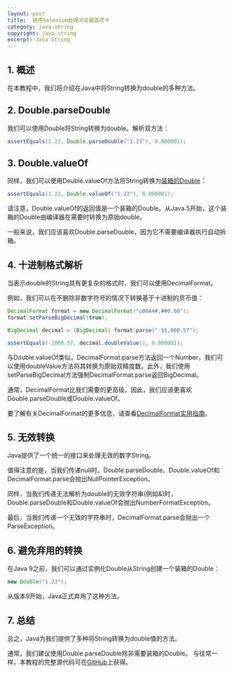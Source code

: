 ```yaml
---
layout: post
title:  使用Selenium处理浏览器选项卡
category: java-string
copyright: java-string
excerpt: Java String
---
```


## 1. 概述

在本教程中，我们将介绍在Java中将String转换为double的多种方法。

## 2. Double.parseDouble

我们可以使用Double将String转换为double。解析双方法：

```java
assertEquals(1.23, Double.parseDouble("1.23"), 0.000001);
```

## 3. Double.valueOf

同样，我们可以使用Double.valueOf方法将String转换为[装箱的Double](https://www.tuyucheng.com/java-generics#generics-primitive-data-types)：

```java
assertEquals(1.23, Double.valueOf("1.23"), 0.000001);
```

请注意，Double.valueOf的返回值是一个装箱的Double。从Java 5开始，这个装箱的Double由编译器在需要时转换为原始double。

一般来说，我们应该喜欢Double.parseDouble，因为它不需要编译器执行自动拆箱。

## 4. 十进制格式解析

当表示double的String具有更复杂的格式时，我们可以使用DecimalFormat。

例如，我们可以在不删除非数字符号的情况下转换基于十进制的货币值：

```java
DecimalFormat format = new DecimalFormat("u00A4#,##0.00");
format.setParseBigDecimal(true);

BigDecimal decimal = (BigDecimal) format.parse("-$1,000.57");

assertEquals(-1000.57, decimal.doubleValue(), 0.000001);
```

与Double.valueOf类似，DecimalFormat.parse方法返回一个Number，我们可以使用doubleValue方法将其转换为原始双精度数。此外，我们使用setParseBigDecimal方法强制DecimalFormat.parse返回BigDecimal。

通常，DecimalFormat比我们需要的更高级，因此，我们应该更喜欢Double.parseDouble或Double.valueOf。

要了解有关DecimalFormat的更多信息，请查看[DecimalFormat](https://www.tuyucheng.com/java-decimalformat)[实用指南](https://www.tuyucheng.com/java-decimalformat)。

## 5. 无效转换

Java提供了一个统一的接口来处理无效的数字String。

值得注意的是，当我们传递null时，Double.parseDouble、Double.valueOf和DecimalFormat.parse会抛出NullPointerException。

同样，当我们传递无法解析为double的无效字符串(例如&)时，Double.parseDouble和Double.valueOf会抛出NumberFormatException。

最后，当我们传递一个无效的字符串时，DecimalFormat.parse会抛出一个ParseException。

## 6. 避免弃用的转换

在Java 9之前，我们可以通过实例化Double从String创建一个装箱的Double：

```java
new Double("1.23");
```

从版本9开始，Java正式弃用了这种方法。

## 7. 总结

总之，Java为我们提供了多种将String转换为double值的方法。

通常，我们建议使用Double.parseDouble除非需要装箱的Double。
与往常一样，本教程的完整源代码可在[GitHub](https://github.com/tu-yucheng/taketoday-tutorial4j/tree/master/java-core-modules/java-string-algorithms-1)上获得。
